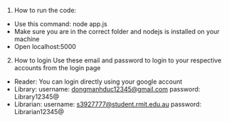 1. How to run the code:
- Use this command: node app.js
- Make sure you are in the correct folder and nodejs is installed on your machine
- Open localhost:5000

2. How to login
Use these email and password to login to your respective accounts from the login page
- Reader: You can login directly using your google account
- Library:
  username: dongmanhduc12345@gmail.com
  password: Library12345@
- Librarian:
  username: s3927777@student.rmit.edu.au
  password: Librarian12345@
